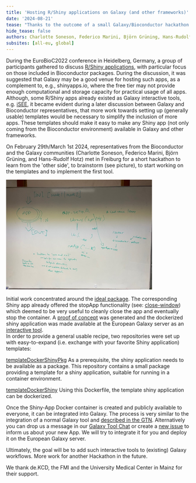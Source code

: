 ```yaml
---
title: 'Hosting R/Shiny applications on Galaxy (and other frameworks)'
date: '2024-08-21'
tease: "Thanks to the outcome of a small Galaxy/Bioconductor hackathon earlier this year, it has become much easier to deploy Shiny applications as interactive tools (ITs) on usegalaxy.eu"
hide_tease: false
authors: Charlotte Soneson, Federico Marini, Björn Grüning, Hans-Rudolf Hotz 
subsites: [all-eu, global]
---
```


During the EuroBioC2022 conference in Heidelberg, Germany, a group of participants gathered to discuss [R/Shiny applications](https://shiny.posit.co/), with particular focus on those included in Bioconductor packages. During the discussion, it was suggested that Galaxy may be a good venue for hosting such apps, as a complement to, e.g., shinyapps.io, where the free tier may not provide enough computational and storage capacity for practical usage of all apps. Although, some R/Shiny apps already existed as Galaxy interactive tools, e.g. [iSEE](https://usegalaxy.eu/root?tool_id=interactive_tool_isee), it became evident during a later discussion between Galaxy and Bioconductor representatives, that more work towards setting up (generally usable) templates would be necessary to simplify the inclusion of more apps. These templates should make it easy to make any Shiny app (not only coming from the Bioconductor environment) available in Galaxy and other frameworks.

On February 29th/March 1st 2024, representatives from the Bioconductor and the Galaxy communities (Charlotte Soneson, Federico Marini, Björn Grüning, and Hans-Rudolf Hotz) met in Freiburg for a short hackathon to learn from the 'other side', to brainstorm (see picture), to start working on the templates and to implement the first tool.

<img src="./brainstorm.png" style="max-width: 400px" alt="brainstorming" />

Initial work concentrated around the [ideal package](https://bioconductor.org/packages/ideal/). The corresponding Shiny app already offered the stopApp functionality (see: [close-window](https://deanattali.com/blog/advanced-shiny-tips/#close-window)) which deemed to be very useful to cleanly close the app and eventually stop the container. A [proof of concept](https://github.com/federicomarini/docker-ideal) was generated and the dockerized shiny application was made available at the European Galaxy server as an [interactive tool](https://usegalaxy.eu/?tool_id=interactive_tool_ideal&version=latest).  
In order to provide a general usable recipe, two repositories were set up with easy-to-expand (i.e. exchange with your favorite Shiny application) templates:

[templateDockerShinyPkg](https://github.com/csoneson/templateDockerShinyPkg) 
As a prerequisite, the shiny application needs to be available as a package. This repository contains a small package providing a template for a shiny application, suitable for running in a container environment.

[templateDockerShiny](https://github.com/hrhotz/templateDockerShiny)
Using this Dockerfile, the template shiny application can be dockerized.   


Once the Shiny-App Docker container is created and publicly available to everyone, it can be integrated into Galaxy. The process is very similar to the integration of a normal Galaxy tool and [described in the GTN](https://training.galaxyproject.org/training-material/topics/dev/tutorials/interactive-tools/tutorial.html). Alternatively you can drop us a message in our [Galaxy Tool Chat](https://matrix.to/#/#galaxy-iuc_iuc:gitter.im) or create a [new issue](https://github.com/galaxyproject/tools-iuc/issues/new) to inform us about your new App. We will try to integrate it for you and deploy it on the European Galaxy server.

Ultimately, the goal will be to add such interactive tools to (existing) Galaxy workflows. More work for another Hackathon in the future. 

We thank de.KCD, the FMI and the University Medical Center in Mainz for their support.


